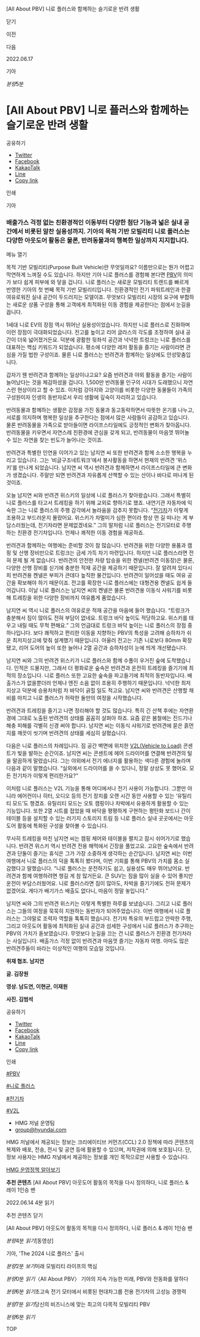 [All About PBV] 니로 플러스와 함께하는 슬기로운 반려 생활






닫기

이전

다음

2022.06.17

기아


*분량*5분

# [All About PBV] 니로 플러스와 함께하는 슬기로운 반려 생활

공유하기

* [Twitter](# "새창으로 열림")
* [Facebook](# "새창으로 열림")
* [KakaoTalk](# "새창으로 열림")
* [Line](# "새창으로 열림")
* [Copy link](#)

인쇄

기아



### 배출가스 걱정 없는 친환경적인 이동부터 다양한 첨단 기능과 넓은 실내 공간에서 비롯된 알찬 실용성까지. 기아의 목적 기반 모빌리티 니로 플러스는 다양한 아웃도어 활동은 물론, 반려동물과의 행복한 일상까지 지지합니다.

메뉴 열기




목적 기반 모빌리티(Purpose Built Vehicle)란 무엇일까요? 이름만으로는 뭔가 어렵고 막연하게 느껴질 수도 있습니다. 하지만 기아 니로 플러스를 경험해 본다면 [PBV](https://www.hyundai.co.kr/search/searchDetail?searchContents=PBV)의 의미가 보다 쉽게 피부에 와 닿을 겁니다. 니로 플러스는 새로운 모빌리티 트렌드를 빠르게 반영한 기아의 첫 번째 목적 기반 모빌리티입니다. 친환경적인 전기 파워트레인과 한결 여유로워진 실내 공간이 두드러지는 모델이죠. 무엇보다 모빌리티 시장의 요구에 부합하는 새로운 상품 구성을 통해 고객에게 최적화된 이동 경험을 제공한다는 점에서 눈길을 끕니다.



1세대 니로 EV의 장점 역시 뛰어난 실용성이었습니다. 하지만 니로 플러스로 진화하며 이런 장점이 극대화되었습니다. 전고를 높이고 리어 글라스의 각도를 조정하여 실내 공간이 더욱 넓어졌거든요. 덕분에 광활한 뒷좌석 공간과 넉넉한 트렁크는 니로 플러스를 대표하는 핵심 키워드가 되었습니다. 평소에 다양한 레저 활동을 즐기는 사람이라면 관심을 가질 법한 구성이죠. 물론 니로 플러스는 반려견과 함께하는 일상에도 안성맞춤입니다.



갑자기 웬 반려견과 함께하는 일상이냐고요? 요즘 반려견과 야외 활동을 즐기는 사람이 늘어났다는 것을 체감하셨을 겁니다. 1,500만 반려동물 인구의 시대가 도래했으니 자연스런 현상이라고 할 수 있죠. 이처럼 강아지와 고양이를 비롯한 다양한 동물들이 가족의 구성원이자 인생의 동반자로서 우리 생활에 깊숙이 자리하고 있습니다.

반려동물과 함께하는 생활은 감정을 가진 동물과 동고동락하면서 따뜻한 온기를 나누고, 서로를 의지하며 행복한 일상을 추구한다는 점에서 많은 사람들이 공감하고 있습니다. 물론 반려동물을 가족으로 받아들이면 라이프스타일에도 긍정적인 변화가 찾아옵니다. 반려동물을 키우면서 자연스레 친환경에 관심을 갖게 되고, 반려동물이 마음껏 뛰어놀 수 있는 자연을 찾는 빈도가 늘어나는 것이죠.

반려견과 특별한 인연을 이어가고 있는 남지연 씨 또한 반려견과 함께 소소한 행복을 누리고 있습니다. 그는 ‘비글구조네트워크’에서 봉사활동을 하면서 현재의 반려견 ‘위스키’를 만나게 되었습니다. 남지연 씨 역시 반려견과 함께하면서 라이프스타일에 큰 변화가 생겼습니다. 주말만 되면 반려견과 자유롭게 산책할 수 있는 산이나 바다로 떠나게 된 것이죠.

오늘 남지연 씨와 반려견 위스키의 일상에 니로 플러스가 찾아왔습니다. 그래서 특별히 니로 플러스를 타고서 트레킹을 하기 위해 교외로 향하기로 했죠. 내연기관 자동차에 익숙한 그는 니로 플러스의 주행 감각에서 놀라움을 감추지 못합니다. “[전기차](https://www.hyundai.co.kr/search/searchDetail?searchContents=전기차)가 이렇게 조용하고 부드러운지 몰랐어요. 위스키가 차멀미가 심한 편이라 항상 먼 길 떠나는 게 부담스러웠는데, 전기차라면 문제없겠네요.” 그의 말처럼 니로 플러스는 전기모터로 주행하는 친환경 전기차입니다. 언제나 쾌적한 이동 경험을 제공하죠.



반려견과 함께하는 여행에는 준비할 것이 참 많습니다. 반려견을 위한 다양한 용품과 캠핑 및 산행 장비만으로 트렁크는 금세 가득 차기 마련입니다. 하지만 니로 플러스라면 전혀 문제 될 게 없습니다. 반려견의 안전한 차량 탑승을 위한 켄넬(반려견 이동장)은 물론, 다양한 산행 장비를 싣기에 충분한 적재 공간을 제공하기 때문입니다. 잘 알려져 있다시피 반려견용 켄넬은 부피가 큰데다 높직한 물건입니다. 반려견이 일어섰을 때도 여유 공간을 확보해야 하기 때문이죠. 전고를 확장한 니로 플러스에는 대형견용 켄넬도 쉽게 들어갑니다. 이날 니로 플러스는 남지연 씨의 켄넬은 물론 반려견용 이동식 샤워기를 비롯해 트레킹을 위한 다양한 장비까지 여유롭게 품었습니다.

남지연 씨 역시 니로 플러스의 여유로운 적재 공간을 마음에 들어 했습니다. “트렁크가 충분해서 짐이 많아도 전혀 부담이 없네요. 트렁크 바닥 높이도 적당하고요. 위스키를 태우고 내릴 때도 무척 편해요.” 그의 언급대로 트렁크 바닥 높이는 니로 플러스의 장점 중 하나입니다. 보다 쾌적하고 편리한 이동을 지향하는 PBV의 특성을 고려해 승하차가 쉬운 최저지상고에 맞춰 설계했기 때문입니다. 아울러 전고는 기존 니로보다 80mm 확장됐고, 리어 도어의 높이 또한 늘어나 2열 공간과 승하차성이 눈에 띄게 개선됐습니다.



남지연 씨와 그의 반려견 위스키가 니로 플러스와 함께 수풀이 우거진 숲에 도착했습니다. 인적은 드물지만, 그래서 더 평화로운 숲속은 반려견과 온전히 트레킹을 즐기기에 최적의 장소입니다. 니로 플러스 또한 고요한 숲속을 파고들기에 최적의 동반자입니다. 배출가스가 없을뿐더러 언제나 엔진 소음 없이 조용히 주행하기 때문입니다. 넉넉한 최저지상고 덕분에 승용차처럼 차 바닥이 긁힐 일도 적고요. 남지연 씨와 반려견은 산행할 채비를 마치고 니로 플러스가 허락한 둘만의 여정을 시작했습니다.

반려견과 트레킹을 즐기고 나면 정리해야 할 것도 많습니다. 특히 긴 산책 후에는 자연환경에 그대로 노출된 반려견의 상태를 꼼꼼히 살펴야 하죠. 요즘 같은 봄철에는 진드기나 해충 피해를 각별히 신경 써야 합니다. 남지연 씨는 이동식 샤워기로 반려견에 묻은 흙먼지를 깨끗이 씻기며 반려견의 상태를 세심히 살폈습니다.

다음은 니로 플러스의 차례입니다. 짐 공간 벽면에 위치한 [V2L(Vehicle to Load)](https://www.hyundai.co.kr/search/searchDetail?searchContents=V2L) 콘센트가 빛을 발하는 순간이죠. 남지연 씨는 콘센트에 헤어 드라이어를 연결해 반려견의 털을 말끔하게 말렸습니다. 그는 야외에서 전기 에너지를 활용하는 색다른 경험에 놀라며 다음과 같이 말했습니다. “실외에서 드라이어를 쓸 수 있다니, 정말 상상도 못 했어요. 모든 전기차가 이렇게 편리한가요?”



이처럼 니로 플러스는 V2L 기능을 통해 어디에서나 전기 사용이 가능합니다. 그뿐만 아니라 에어컨이나 히터, 오디오 등의 전기 장치를 오랜 시간 동안 사용할 수 있는 ‘유틸리티 모드’도 챙겼죠. 유틸리티 모드는 오토 캠핑이나 차박에서 유용하게 활용할 수 있는 기능입니다. 또한 2열 시트를 접었을 때 바닥을 평평하게 구현하는 평탄화 보드나 간이 테이블 등을 설치할 수 있는 러기지 스토리지 트림 등 니로 플러스 실내 곳곳에서는 아웃도어 활동에 특화된 구성을 찾아볼 수 있습니다.



무사히 트레킹을 마친 남지연 씨는 캠핑 체어와 테이블을 펼치고 잠시 쉬어가기로 했습니다. 반려견 위스키 역시 반려견 전용 해먹에서 긴장을 풀었고요. 고요한 숲속에서 반려견과 단둘이 즐기는 휴식은 그가 가장 소중하게 생각하는 순간입니다. 남지연 씨는 이번 여행에서 니로 플러스의 덕을 톡톡히 봤다며, 이번 기회를 통해 PBV의 가치를 몸소 실감했다고 말했습니다. “니로 플러스는 운전하기도 쉽고, 실용성도 매우 뛰어났어요. 반려견과 함께 여행하려면 챙길 게 참 많거든요. 큰 SUV는 짐을 많이 실을 수 있어 좋지만 운전이 부담스러웠어요. 니로 플러스라면 짐이 많아도, 차박을 즐기기에도 전혀 문제가 없겠어요. 게다가 배기가스 배출도 없다니, 마음이 정말 놓입니다.”



남지연 씨와 그의 반려견 위스키는 이렇게 특별한 하루를 보냈습니다. 그리고 니로 플러스는 그들의 여정을 묵묵히 지원하는 동반자가 되어주었습니다. 이번 여행에서 니로 플러스는 그야말로 조력자 역할을 톡톡히 했습니다. 전기차 특유의 부드럽고 안락한 주행, 그리고 아웃도어 활동에 최적화된 실내 공간과 섬세한 구성에서 니로 플러스가 추구하는 PBV의 가치가 돋보였습니다. 무엇보다 눈길을 끄는 건 니로 플러스가 친환경 전기차라는 사실입니다. 배출가스 걱정 없이 반려견과 마음껏 즐기는 자동차 여행. 아마도 많은 반려견주들이 바라는 이상적인 여행의 모습일 것입니다.

**취재 협조. 남지연**

**글. 김장원**

**영상. 남도연, 이현균, 이재원**

**사진. 김범석**



공유하기

* [Twitter](# "새창으로 열림")
* [Facebook](# "새창으로 열림")
* [KakaoTalk](# "새창으로 열림")
* [Line](# "새창으로 열림")
* [Copy link](#)

인쇄

[#PBV](/tag/1012)

[#니로 플러스](/tag/2272)

[#전기차](/tag/824)

[#V2L](/tag/1079)



* HMG 저널 운영팀
* [group@hyundai.com](mailto:group@hyundai.com)

HMG 저널에서 제공되는 정보는 크리에이티브 커먼즈(CCL) 2.0 정책에 따라 콘텐츠의 복제와 배포, 전송, 전시 및 공연 등에 활용할 수 있으며, 저작권에 의해 보호됩니다.
단, 정보 사용자는 HMG 저널에서 제공하는 정보를 개인 목적으로만 사용할 수 있습니다.

[HMG 운영정책 알아보기](/footer/operationRegist)



**추천 콘텐츠**
[All About PBV] 아웃도어 활동의 목적을 다시 정의하다, 니로 플러스 & 레이 1인승 밴

2022.06.14
4분 읽기

추천 콘텐츠 닫기

[All About PBV] 아웃도어 활동의 목적을 다시 정의하다, 니로 플러스 & 레이 1인승 밴

*분량*4분 *읽기*[동영상]

기아, 'The 2024 니로 플러스' 출시

*분량*2분 *보기*미래 모빌리티 라이프의 핵심

*분량*0분 *읽기*〈All About PBV〉 기아의 지속 가능한 미래, PBV와 전동화를 말하다

*분량*6분 *읽기*초고속 전기 모터에서 비롯된 현대차그룹 전용 전기차의 고성능 경쟁력

*분량*7분 *읽기*당신의 비즈니스에 맞는 최고의 다목적 모빌리티 PBV

*분량*6분 *읽기*

TOP